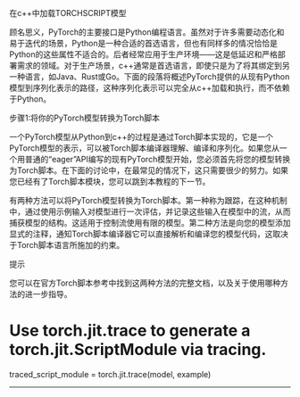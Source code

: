 

<!--
 * @version:
 * @Author:  StevenJokess https://github.com/StevenJokess
 * @Date: 2020-12-08 20:33:04
 * @LastEditors:  StevenJokess https://github.com/StevenJokess
 * @LastEditTime: 2020-12-08 20:43:14
 * @Description:
 * @TODO::
 * @Reference:https://pytorch.org/tutorials/advanced/cpp_export.html
-->

在c++中加载TORCHSCRIPT模型

顾名思义，PyTorch的主要接口是Python编程语言。虽然对于许多需要动态化和易于迭代的场景，Python是一种合适的首选语言，但也有同样多的情况恰恰是Python的这些属性不适合的。后者经常应用于生产环境——这是低延迟和严格部署需求的领域。对于生产场景，c++通常是首选语言，即使只是为了将其绑定到另一种语言，如Java、Rust或Go。下面的段落将概述PyTorch提供的从现有Python模型到序列化表示的路径，这种序列化表示可以完全从c++加载和执行，而不依赖于Python。

步骤1:将你的PyTorch模型转换为Torch脚本

一个PyTorch模型从Python到c++的过程是通过Torch脚本实现的，它是一个PyTorch模型的表示，可以被Torch脚本编译器理解、编译和序列化。如果您从一个用普通的“eager”API编写的现有PyTorch模型开始，您必须首先将您的模型转换为Torch脚本。在下面的讨论中，在最常见的情况下，这只需要很少的努力。如果您已经有了Torch脚本模块，您可以跳到本教程的下一节。

有两种方法可以将PyTorch模型转换为Torch脚本。第一种称为跟踪，在这种机制中，通过使用示例输入对模型进行一次评估，并记录这些输入在模型中的流，从而捕获模型的结构。这适用于控制流使用有限的模型。第二种方法是向您的模型添加显式的注释，通知Torch脚本编译器它可以直接解析和编译您的模型代码，这取决于Torch脚本语言所施加的约束。

提示

您可以在官方Torch脚本参考中找到这两种方法的完整文档，以及关于使用哪种方法的进一步指导。

# Use torch.jit.trace to generate a torch.jit.ScriptModule via tracing.
traced_script_module = torch.jit.trace(model, example)



---

